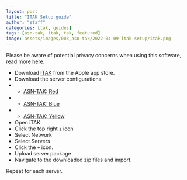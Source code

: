 ```yaml
---
layout: post
title: "ITAK Setup guide"
author: "staff"
categories: [tak, guides]
tags: [asn-tak, itak, tak, featured]
image: assets/images/003_asn-tak/2022-04-09-itak-setup/itak.png
---
```


Please be aware of potential privacy concerns when using this software, read more [here]({{site.baseurl}}/asn-tak-overview).

* Download [ITAK](https://apps.apple.com/us/app/itak/id1561656396) from the Apple app store.
* Download the server configurations.
* * [ASN-TAK: Red](https://github.com/airsoftnorge/itaksetup/raw/main/RED.zip)
* * [ASN-TAK: Blue](https://github.com/airsoftnorge/itaksetup/raw/main/BLUE.zip)
* * [ASN-TAK: Yellow](https://github.com/airsoftnorge/itaksetup/raw/main/YELLOW.zip)
* Open iTAK
* Click the top right `i` icon
* Select Network 
* Select Servers
* Click the `+` icon.
* Upload server package
* Navigate to the downloaded zip files and import.

Repeat for each server. 

